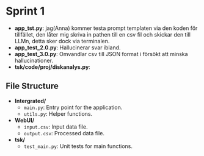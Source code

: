 # Sprint 1
- **app_tst.py**: jag(Anna) kommer testa prompt templaten via den koden för tillfället, den låter mig skriva in pathen till en csv fil och skickar den till LLMn, detta sker dock via terminalen.
- **app_test_2.0.py**: Hallucinerar svar ibland.
- **app_test_3.0.py**: Omvandlar csv till JSON format i försökt att minska hallucinationer.
- **tsk/code/proj/diskanalys.py**: 

## File Structure

- **Intergrated/**
  - `main.py`: Entry point for the application.
  - `utils.py`: Helper functions.
- **WebUI/**
  - `input.csv`: Input data file.
  - `output.csv`: Processed data file.
- **tsk/**
  - `test_main.py`: Unit tests for main functions.
